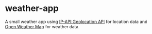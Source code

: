 # weather-app
A small weather app using [IP-API Geolocation API](http://ip-api.com) for location data and [Open Weather Map](http://api.openweathermap.org) for weather data.

